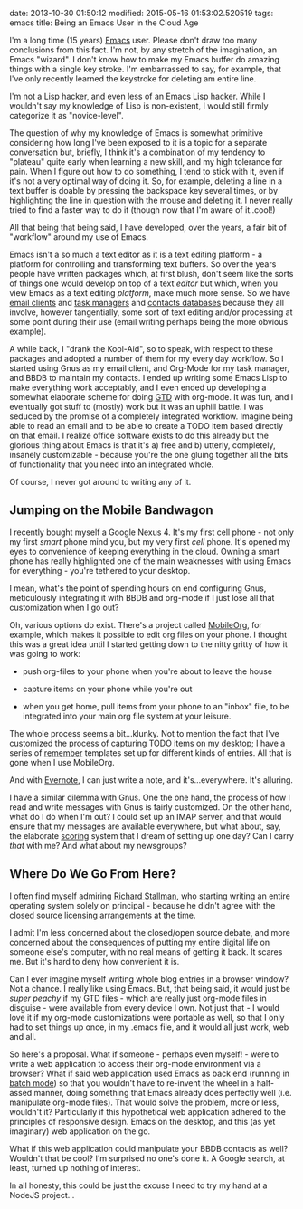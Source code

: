 date: 2013-10-30 01:50:12
modified: 2015-05-16 01:53:02.520519
tags: emacs
title: Being an Emacs User in the Cloud Age

I'm a long time (15 years) [Emacs][1] user. Please don't draw too many
conclusions from this fact. I'm not, by any stretch of the imagination, an
Emacs "wizard". I don't know how to make my Emacs buffer do amazing things
with a single key stroke. I'm embarrassed to say, for example, that I've
only recently learned the keystroke for deleting am entire line.

I'm not a Lisp hacker, and even less of an Emacs Lisp hacker.  While I
wouldn't say my knowledge of Lisp is non-existent, I would still firmly
categorize it as "novice-level".

The question of why my knowledge of Emacs is somewhat primitive considering
how long I've been exposed to it is a topic for a separate conversation but,
briefly, I think it's a combination of my tendency to "plateau" quite early
when learning a new skill, and my high tolerance for pain.  When I figure
out how to do something, I tend to stick with it, even if it's not a very
optimal way of doing it. So, for example, deleting a line in a text buffer
is doable by pressing the backspace key several times, or by highlighting the
line in question with the mouse and deleting it. I never really tried to
find a faster way to do it (though now that I'm aware of it..cool!)

All that being that being said, I have developed, over the years, a fair bit
of "workflow" around my use of Emacs.

Emacs isn't a so much a text editor as it is a text editing platform - a
platform for controlling and transforming text buffers. So over the years
people have written packages which, at first blush, don't seem like the
sorts of things one would develop on top of a text *editor* but which, when
you view Emacs as a text editing *platform*, make much more sense.  So we
have [email clients][2] and [task managers][3] and [contacts databases][4]
because they all involve, however tangentially, some sort of text editing
and/or processing at some point during their use (email writing perhaps
being the more obvious example).

A while back, I "drank the Kool-Aid", so to speak, with respect to these
packages and adopted a number of them for my every day workflow.  So I
started using Gnus as my email client, and Org-Mode for my task manager, and
BBDB to maintain my contacts.  I ended up writing some Emacs Lisp to make
everything work acceptably, and I even ended up developing a somewhat
elaborate scheme for doing [GTD][5] with org-mode.  It was fun, and I
eventually got stuff to (mostly) work but it was an uphill battle. I was
seduced by the promise of a completely integrated workflow. Imagine being
able to read an email and to be able to create a TODO item based directly on
that email. I realize office software exists to do this already but the
glorious thing about Emacs is that it's a) free and b) utterly, completely,
insanely customizable - because you're the one gluing together all the bits
of functionality that you need into an integrated whole.

Of course, I never got around to writing any of it.

## Jumping on the Mobile Bandwagon

I recently bought myself a Google Nexus 4.  It's my first cell phone - not
only my first *smart* phone mind you, but my very first *cell* phone.  It's
opened my eyes to convenience of keeping everything in the cloud.  Owning a
smart phone has really highlighted one of the main weaknesses with using
Emacs for everything - you're tethered to your desktop.

I mean, what's the point of spending hours on end configuring Gnus,
meticulously integrating it with BBDB and org-mode if I just lose all that
customization when I go out?

Oh, various options do exist.  There's a project called [MobileOrg][6], for
example, which makes it possible to edit org files on your phone. I thought
this was a great idea until I started getting down to the nitty gritty of
how it was going to work:

* push org-files to your phone when you're about to leave the house

* capture items on your phone while you're out

* when you get home, pull items from your phone to an "inbox" file, to be
  integrated into your main org file system at your leisure.

The whole process seems a bit...klunky.  Not to mention the fact that I've
customized the process of capturing TODO items on my desktop; I have a
series of [remember][7] templates set up for different kinds of entries. All
that is gone when I use MobileOrg.

And with [Evernote][8], I can just write a note, and it's...everywhere. It's
alluring.

I have a similar dilemma with Gnus. One the one hand, the process of how I
read and write messages with Gnus is fairly customized. On the other hand,
what do I do when I'm out? I could set up an IMAP server, and that would
ensure that my messages are available everywhere, but what about, say, the
elaborate [scoring][9] system that I dream of setting up one day? Can I
carry *that* with me? And what about my newsgroups?

## Where Do We Go From Here?

I often find myself admiring [Richard Stallman][10], who starting writing an
entire operating system  solely on principal - because he  didn't agree with
the closed source licensing arrangements at the time.

I admit I'm less concerned about the closed/open source debate, and more
concerned about the consequences of putting my entire digital life on
someone else's computer, with no real means of getting it back. It scares
me. But it's hard to deny how convenient it is.

Can I ever imagine myself writing whole blog entries in a browser window?
Not a chance. I really like using Emacs. But, that being said, it would just
be *super peachy* if my GTD files - which are really just org-mode files in
disguise - were available from every device I own.  Not just that - I would
love it if my org-mode customizations were portable as well, so that I only
had to set things up once, in my .emacs file, and it would all just work,
web and all.

So here's a proposal. What if someone - perhaps even myself! - were to write
a web application to access their org-mode environment via a browser?  What
if said web application used Emacs as back end (running in [batch mode][11])
so that you wouldn't have to re-invent the wheel in a half-assed manner,
doing something that Emacs already does perfectly well (i.e. manipulate
org-mode files). That would solve the problem, more or less, wouldn't it?
Particularly if this hypothetical web application adhered to the principles
of responsive design. Emacs on the desktop, and this (as yet imaginary) web
application on the go.

What if this web application could manipulate your BBDB contacts as well?
Wouldn't that be cool? I'm surprised no one's done it. A Google search, at
least, turned up nothing of interest.

In all honesty, this could be just the excuse I need to try my hand at a
NodeJS project...

[1]: http://www.gnu.org/software/emacs/
[2]: http://www.gnus.org
[3]: http://orgmode.org/
[4]: http://bbdb.sourceforge.net/
[5]: http://www.davidco.com/about-gtd
[6]: https://play.google.com/store/apps/details?id=com.matburt.mobileorg&hl=en
[7]: http://www.gnu.org/software/emacs/manual/html_mono/remember.html
[8]: http://evernote.com
[9]: http://www.gnu.org/software/emacs/manual/html_node/gnus/Scoring.html
[10]: http://en.wikipedia.org/wiki/Richard_stallman
[11]: http://www.gnu.org/software/emacs/manual/html_node/elisp/Batch-Mode.html
